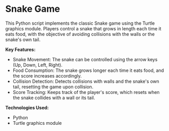 # Snake Game

This Python script implements the classic Snake game using the Turtle graphics module. Players control a snake that grows in length each time it eats food, with the objective of avoiding collisions with the walls or the snake's own tail.

**Key Features:**
* Snake Movement: The snake can be controlled using the arrow keys (Up, Down, Left, Right).
* Food Consumption: The snake grows longer each time it eats food, and the score increases accordingly.
* Collision Detection: Detects collisions with walls and the snake's own tail, resetting the game upon collision.
* Score Tracking: Keeps track of the player's score, which resets when the snake collides with a wall or its tail.

**Technologies Used:**
* Python
* Turtle graphics module
